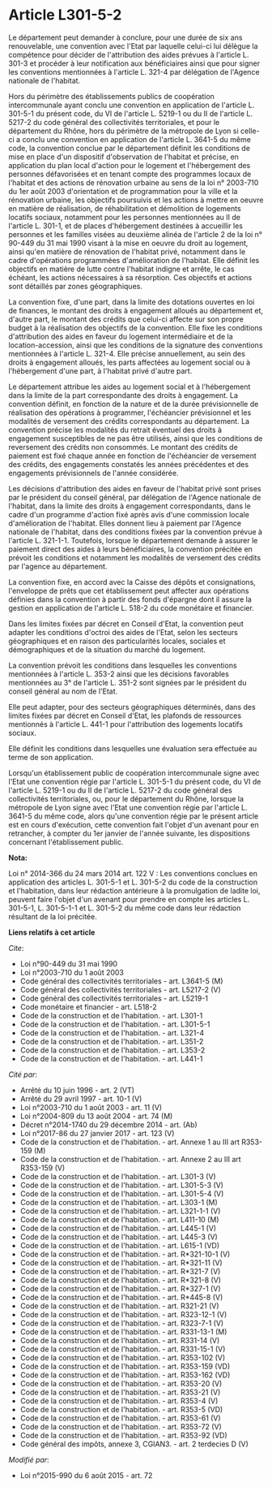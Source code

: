 # Article L301-5-2

Le département peut demander à conclure, pour une durée de six ans renouvelable, une convention avec l'Etat par laquelle
celui-ci lui délègue la compétence pour décider de l'attribution des aides prévues à l'article L. 301-3 et procéder à leur
notification aux bénéficiaires ainsi que pour signer les conventions mentionnées à l'article L. 321-4 par délégation de
l'Agence nationale de l'habitat. 

Hors du périmètre des établissements publics de coopération intercommunale ayant conclu une convention en application de
l'article L. 301-5-1 du présent code, du VI de l'article L. 5219-1 ou du II de l'article L. 5217-2 du code général des
collectivités territoriales, et pour le département du Rhône, hors du périmètre de la métropole de Lyon si celle-ci a conclu
une convention en application de l'article L. 3641-5 du même code, la convention conclue par le département définit les
conditions de mise en place d'un dispositif d'observation de l'habitat et précise, en application du plan local d'action pour
le logement et l'hébergement des personnes défavorisées et en tenant compte des programmes locaux de l'habitat et des actions
de rénovation urbaine au sens de la loi n° 2003-710 du 1er août 2003 d'orientation et de programmation pour la ville et la
rénovation urbaine, les objectifs poursuivis et les actions à mettre en oeuvre en matière de réalisation, de réhabilitation
et démolition de logements locatifs sociaux, notamment pour les personnes mentionnées au II de l'article L. 301-1, et de
places d'hébergement destinées à accueillir les personnes et les familles visées au deuxième alinéa de l'article 2 de la loi
n° 90-449 du 31 mai 1990 visant à la mise en oeuvre du droit au logement, ainsi qu'en matière de rénovation de l'habitat
privé, notamment dans le cadre d'opérations programmées d'amélioration de l'habitat. Elle définit les objectifs en matière de
lutte contre l'habitat indigne et arrête, le cas échéant, les actions nécessaires à sa résorption. Ces objectifs et actions
sont détaillés par zones géographiques. 

La convention fixe, d'une part, dans la limite des dotations ouvertes en loi de finances, le montant des droits à engagement
alloués au département et, d'autre part, le montant des crédits que celui-ci affecte sur son propre budget à la réalisation
des objectifs de la convention. Elle fixe les conditions d'attribution des aides en faveur du logement intermédiaire et de la
location-accession, ainsi que les conditions de la signature des conventions mentionnées à l'article L. 321-4. Elle précise
annuellement, au sein des droits à engagement alloués, les parts affectées au logement social ou à l'hébergement d'une part,
à l'habitat privé d'autre part. 

Le département attribue les aides au logement social et à l'hébergement dans la limite de la part correspondante des droits à
engagement. La convention définit, en fonction de la nature et de la durée prévisionnelle de réalisation des opérations à
programmer, l'échéancier prévisionnel et les modalités de versement des crédits correspondants au département. La convention
précise les modalités du retrait éventuel des droits à engagement susceptibles de ne pas être utilisés, ainsi que les
conditions de reversement des crédits non consommés. Le montant des crédits de paiement est fixé chaque année en fonction de
l'échéancier de versement des crédits, des engagements constatés les années précédentes et des engagements prévisionnels de
l'année considérée. 

Les décisions d'attribution des aides en faveur de l'habitat privé sont prises par le président du conseil général, par
délégation de l'Agence nationale de l'habitat, dans la limite des droits à engagement correspondants, dans le cadre d'un
programme d'action fixé après avis d'une commission locale d'amélioration de l'habitat. Elles donnent lieu à paiement par
l'Agence nationale de l'habitat, dans des conditions fixées par la convention prévue à l'article L. 321-1-1. Toutefois,
lorsque le département demande à assurer le paiement direct des aides à leurs bénéficiaires, la convention précitée en
prévoit les conditions et notamment les modalités de versement des crédits par l'agence au département. 

La convention fixe, en accord avec la Caisse des dépôts et consignations, l'enveloppe de prêts que cet établissement peut
affecter aux opérations définies dans la convention à partir des fonds d'épargne dont il assure la gestion en application de
l'article L. 518-2 du code monétaire et financier. 

Dans les limites fixées par décret en Conseil d'Etat, la convention peut adapter les conditions d'octroi des aides de l'Etat,
selon les secteurs géographiques et en raison des particularités locales, sociales et démographiques et de la situation du
marché du logement. 

La convention prévoit les conditions dans lesquelles les conventions mentionnées à l'article L. 353-2 ainsi que les décisions
favorables mentionnées au 3° de l'article L. 351-2 sont signées par le président du conseil général au nom de l'Etat. 

Elle peut adapter, pour des secteurs géographiques déterminés, dans des limites fixées par décret en Conseil d'Etat, les
plafonds de ressources mentionnés à l'article L. 441-1 pour l'attribution des logements locatifs sociaux. 

Elle définit les conditions dans lesquelles une évaluation sera effectuée au terme de son application. 

Lorsqu'un établissement public de coopération intercommunale signe avec l'Etat une convention régie par l'article L. 301-5-1
du présent code, du VI de l'article L. 5219-1 ou du II de l'article L. 5217-2 du code général des collectivités
territoriales, ou, pour le département du Rhône, lorsque la métropole de Lyon signe avec l'Etat une convention régie par
l'article L. 3641-5 du même code, alors qu'une convention régie par le présent article est en cours d'exécution, cette
convention fait l'objet d'un avenant pour en retrancher, à compter du 1er janvier de l'année suivante, les dispositions
concernant l'établissement public.

**Nota:**

Loi n° 2014-366 du 24 mars 2014 art. 122 V : Les conventions conclues en application des articles L. 301-5-1 et L. 301-5-2 du
code de la construction et l'habitation, dans leur rédaction antérieure à la promulgation de ladite loi, peuvent faire
l'objet d'un avenant pour prendre en compte les articles L. 301-5-1, L. 301-5-1-1 et L. 301-5-2 du même code dans leur
rédaction résultant de la loi précitée.

**Liens relatifs à cet article**

_Cite_:

  - Loi n°90-449 du 31 mai 1990
  - Loi n°2003-710 du 1 août 2003
  - Code général des collectivités territoriales - art. L3641-5 (M)
  - Code général des collectivités territoriales - art. L5217-2 (V)
  - Code général des collectivités territoriales - art. L5219-1
  - Code monétaire et financier - art. L518-2
  - Code de la construction et de l'habitation. - art. L301-1
  - Code de la construction et de l'habitation. - art. L301-5-1
  - Code de la construction et de l'habitation. - art. L321-4
  - Code de la construction et de l'habitation. - art. L351-2
  - Code de la construction et de l'habitation. - art. L353-2
  - Code de la construction et de l'habitation. - art. L441-1

_Cité par_:

  - Arrêté du 10 juin 1996 - art. 2 (VT)
  - Arrêté du 29 avril 1997 - art. 10-1 (V)
  - Loi n°2003-710 du 1 août 2003 - art. 11 (V)
  - Loi n°2004-809 du 13 août 2004 - art. 74 (M)
  - Décret n°2014-1740 du 29 décembre 2014 - art. (Ab)
  - Loi n°2017-86 du 27 janvier 2017 - art. 123 (V)
  - Code de la construction et de l'habitation. - art. Annexe 1 au III art R353-159 (M)
  - Code de la construction et de l'habitation. - art. Annexe 2 au III art R353-159 (V)
  - Code de la construction et de l'habitation. - art. L301-3 (V)
  - Code de la construction et de l'habitation. - art. L301-5-3 (V)
  - Code de la construction et de l'habitation. - art. L301-5-4 (V)
  - Code de la construction et de l'habitation. - art. L303-1 (M)
  - Code de la construction et de l'habitation. - art. L321-1-1 (V)
  - Code de la construction et de l'habitation. - art. L411-10 (M)
  - Code de la construction et de l'habitation. - art. L445-1 (V)
  - Code de la construction et de l'habitation. - art. L445-3 (V)
  - Code de la construction et de l'habitation. - art. L615-1 (VD)
  - Code de la construction et de l'habitation. - art. R*321-10-1 (V)
  - Code de la construction et de l'habitation. - art. R*321-11 (V)
  - Code de la construction et de l'habitation. - art. R*321-7 (V)
  - Code de la construction et de l'habitation. - art. R*321-8 (V)
  - Code de la construction et de l'habitation. - art. R*327-1 (V)
  - Code de la construction et de l'habitation. - art. R*445-8 (V)
  - Code de la construction et de l'habitation. - art. R321-21 (V)
  - Code de la construction et de l'habitation. - art. R323-12-1 (V)
  - Code de la construction et de l'habitation. - art. R323-7-1 (V)
  - Code de la construction et de l'habitation. - art. R331-13-1 (M)
  - Code de la construction et de l'habitation. - art. R331-14 (V)
  - Code de la construction et de l'habitation. - art. R331-15-1 (V)
  - Code de la construction et de l'habitation. - art. R353-102 (V)
  - Code de la construction et de l'habitation. - art. R353-159 (VD)
  - Code de la construction et de l'habitation. - art. R353-162 (VD)
  - Code de la construction et de l'habitation. - art. R353-20 (V)
  - Code de la construction et de l'habitation. - art. R353-21 (V)
  - Code de la construction et de l'habitation. - art. R353-4 (V)
  - Code de la construction et de l'habitation. - art. R353-5 (VD)
  - Code de la construction et de l'habitation. - art. R353-61 (V)
  - Code de la construction et de l'habitation. - art. R353-72 (V)
  - Code de la construction et de l'habitation. - art. R353-92 (VD)
  - Code général des impôts, annexe 3, CGIAN3. - art. 2 terdecies D (V)

_Modifié par_:

  - Loi n°2015-990 du 6 août 2015 - art. 72

